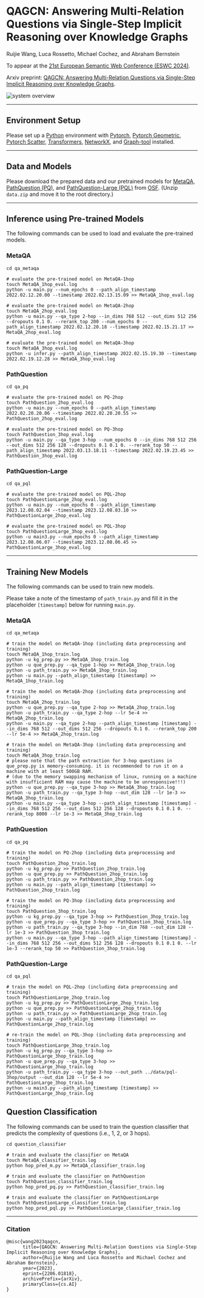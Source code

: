 # QAGCN: Answering Multi-Relation Questions via Single-Step Implicit Reasoning over Knowledge Graphs

Ruijie Wang, Luca Rossetto, Michael Cochez, and Abraham Bernstein

To appear at the [21st European Semantic Web Conference (ESWC 2024)](https://2024.eswc-conferences.org/).

Arxiv preprint: [QAGCN: Answering Multi-Relation Questions via Single-Step Implicit Reasoning over Knowledge Graphs](https://arxiv.org/abs/2206.01818).

![system overview](https://github.com/ruijie-wang-uzh/QAGCN/blob/main/system.png?raw=true)

----

## Environment Setup

Please set up a [Python](https://www.python.org/) environment with
[Pytorch](https://pytorch.org/), 
[Pytorch Geometric](https://pytorch-geometric.readthedocs.io/en/latest/),
[Pytorch Scatter](https://pytorch-scatter.readthedocs.io/en/latest/),
[Transformers](https://huggingface.co/docs/transformers/index),
[NetworkX](https://networkx.org/),
and [Graph-tool](https://graph-tool.skewed.de/) installed.

---

## Data and Models

Please download the prepared data and our pretrained models for [MetaQA](https://github.com/yuyuz/MetaQA), [PathQuestion (PQ)](https://github.com/zmtkeke/IRN), and [PathQuestion-Large (PQL)](https://github.com/zmtkeke/IRN) from [OSF](https://osf.io/9gnsr/?view_only=331484b71b144a168c31e11b0193381f). (Unzip `data.zip` and move it to the root directory.)

---

## Inference using Pre-trained Models

The following commands can be used to load and evaluate the pre-trained models.

### MetaQA
```shell
cd qa_metaqa
```

```shell
# evaluate the pre-trained model on MetaQA-1hop
touch MetaQA_1hop_eval.log
python -u main.py --num_epochs 0 --path_align_timestamp 2022.02.12.20.00 --timestamp 2022.02.13.15.09 >> MetaQA_1hop_eval.log
```

```shell
# evaluate the pre-trained model on MetaQA-2hop
touch MetaQA_2hop_eval.log
python -u main.py --qa_type 2-hop --in_dims 768 512 --out_dims 512 256 --dropouts 0.1 0. --rerank_top 200 --num_epochs 0 --path_align_timestamp 2022.02.12.20.18 --timestamp 2022.02.15.21.17 >> MetaQA_2hop_eval.log
```

```shell
# evaluate the pre-trained model on MetaQA-3hop
touch MetaQA_3hop_eval.log
python -u infer.py --path_align_timestamp 2022.02.15.19.30 --timestamp 2022.02.19.12.28 >> MetaQA_3hop_eval.log
```

### PathQuestion
```shell
cd qa_pq
```

```shell
# evaluate the pre-trained model on PQ-2hop
touch PathQuestion_2hop_eval.log
python -u main.py --num_epochs 0 --path_align_timestamp 2022.02.20.20.06 --timestamp 2022.02.20.20.55 >> PathQuestion_2hop_eval.log
```

```shell
# evaluate the pre-trained model on PQ-3hop
touch PathQuestion_3hop_eval.log
python -u main.py --qa_type 3-hop --num_epochs 0 --in_dims 768 512 256 --out_dims 512 256 128 --dropouts 0.1 0.1 0. --rerank_top 50 --path_align_timestamp 2022.03.13.18.11 --timestamp 2022.02.19.23.45 >> PathQuestion_3hop_eval.log
```


### PathQuestion-Large

```shell
cd qa_pql
```

```shell
# evaluate the pre-trained model on PQL-2hop
touch PathQuestionLarge_2hop_eval.log
python -u main.py --num_epochs 0 --path_align_timestamp 2023.12.08.02.04 --timestamp 2023.12.08.03.10 >> PathQuestionLarge_2hop_eval.log
```

```shell
# evaluate the pre-trained model on PQL-3hop
touch PathQuestionLarge_3hop_eval.log
python -u main3.py --num_epochs 0 --path_align_timestamp 2023.12.08.06.07 --timestamp 2023.12.08.06.45 >> PathQuestionLarge_3hop_eval.log
```

---

## Training New Models

The following commands can be used to train new models.

Please take a note of the timestamp of `path_train.py` and fill it in the placeholder `[timestamp]` below for running `main.py`.

### MetaQA
```shell
cd qa_metaqa
```

```shell
# train the model on MetaQA-1hop (including data preprocessing and training)
touch MetaQA_1hop_train.log
python -u kg_prep.py >> MetaQA_1hop_train.log
python -u que_prep.py --qa_type 1-hop >> MetaQA_1hop_train.log
python -u path_train.py >> MetaQA_1hop_train.log
python -u main.py --path_align_timestamp [timestamp] >> MetaQA_1hop_train.log
```

```shell
# train the model on MetaQA-2hop (including data preprocessing and training)
touch MetaQA_2hop_train.log
python -u que_prep.py --qa_type 2-hop >> MetaQA_2hop_train.log
python -u path_train.py --qa_type 2-hop --lr 5e-4 >> MetaQA_2hop_train.log
python -u main.py --qa_type 2-hop --path_align_timestamp [timestamp] --in_dims 768 512 --out_dims 512 256 --dropouts 0.1 0. --rerank_top 200 --lr 5e-4 >> MetaQA_2hop_train.log
```

```shell
# train the model on MetaQA-3hop (including data preprocessing and training)
touch MetaQA_3hop_train.log
# please note that the path extraction for 3-hop questions in que_prep.py is memory-consuming. it is recommended to run it on a machine with at least 500GB RAM. 
# (due to the memory swapping mechanism of linux, running on a machine with insufficient RAM may cause the machine to be unresponsive!!!)
python -u que_prep.py --qa_type 3-hop >> MetaQA_3hop_train.log
python -u path_train.py --qa_type 3-hop --out_dim 128 --lr 1e-3 >> MetaQA_3hop_train.log
python -u main.py --qa_type 3-hop --path_align_timestamp [timestamp] --in_dims 768 512 256 --out_dims 512 256 128 --dropouts 0.1 0.1 0. --rerank_top 8000 --lr 1e-3 >> MetaQA_3hop_train.log
```


### PathQuestion
```shell
cd qa_pq
```

```shell
# train the model on PQ-2hop (including data preprocessing and training)
touch PathQuestion_2hop_train.log
python -u kg_prep.py >> PathQuestion_2hop_train.log
python -u que_prep.py >> PathQuestion_2hop_train.log
python -u path_train.py >> PathQuestion_2hop_train.log
python -u main.py --path_align_timestamp [timestamp] >> PathQuestion_2hop_train.log
```

```shell
# train the model on PQ-3hop (including data preprocessing and training)
touch PathQuestion_3hop_train.log
python -u kg_prep.py --qa_type 3-hop >> PathQuestion_3hop_train.log
python -u que_prep.py --qa_type 3-hop >> PathQuestion_3hop_train.log
python -u path_train.py --qa_type 3-hop --in_dim 768 --out_dim 128 --lr 1e-3 >> PathQuestion_3hop_train.log
python -u main.py --qa_type 3-hop --path_align_timestamp [timestamp] --in_dims 768 512 256 --out_dims 512 256 128 --dropouts 0.1 0.1 0. --lr 1e-3 --rerank_top 50 >> PathQuestion_3hop_train.log
```

### PathQuestion-Large

```shell
cd qa_pql
```

```shell
# train the model on PQL-2hop (including data preprocessing and training)
touch PathQuestionLarge_2hop_train.log
python -u kg_prep.py >> PathQuestionLarge_2hop_train.log
python -u que_prep.py >> PathQuestionLarge_2hop_train.log
python -u path_train.py >> PathQuestionLarge_2hop_train.log
python -u main.py --path_align_timestamp [timestamp] >> PathQuestionLarge_2hop_train.log
```

```shell
# re-train the model on PQL-3hop (including data preprocessing and training)
touch PathQuestionLarge_3hop_train.log
python -u kg_prep.py --qa_type 3-hop >> PathQuestionLarge_3hop_train.log
python -u que_prep.py --qa_type 3-hop >> PathQuestionLarge_3hop_train.log
python -u path_train.py --qa_type 3-hop --out_path ../data/pql-3hop/output --out_dim 128 --lr 5e-4 >> PathQuestionLarge_3hop_train.log
python -u main3.py --path_align_timestamp [timestamp] >> PathQuestionLarge_3hop_train.log
```

## Question Classification

The following commands can be used to train the question classifier that predicts the complexity of questions (i.e., 1, 2, or 3 hops).

```shell
cd question_classifier
```


```shell
# train and evaluate the classifier on MetaQA
touch MetaQA_classifier_train.log
python hop_pred_m.py >> MetaQA_classifier_train.log

# train and evaluate the classifier on PathQuestion
touch PathQuestion_classifier_train.log
python hop_pred_pq.py >> PathQuestion_classifier_train.log

# train and evaluate the classifier on PathQuestionLarge
touch PathQuestionLarge_classifier_train.log
python hop_pred_pql.py >> PathQuestionLarge_classifier_train.log
```

---

### Citation
```
@misc{wang2023qagcn,
      title={QAGCN: Answering Multi-Relation Questions via Single-Step Implicit Reasoning over Knowledge Graphs}, 
      author={Ruijie Wang and Luca Rossetto and Michael Cochez and Abraham Bernstein},
      year={2023},
      eprint={2206.01818},
      archivePrefix={arXiv},
      primaryClass={cs.AI}
}
```



